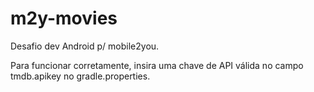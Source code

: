 # m2y-movies

Desafio dev Android p/ mobile2you.

Para funcionar corretamente, insira uma chave de API válida no campo tmdb.apikey no gradle.properties.